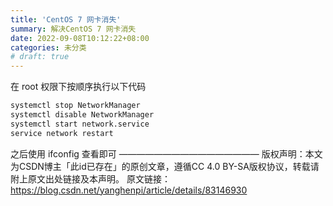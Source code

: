 ```yaml
---
title: 'CentOS 7 网卡消失'
summary: 解决CentOS 7 网卡消失
date: 2022-09-08T10:12:22+08:00
categories: 未分类
# draft: true
---
```

在 root 权限下按顺序执行以下代码

```sh
systemctl stop NetworkManager
systemctl disable NetworkManager
systemctl start network.service
service network restart
```

之后使用 ifconfig 查看即可
————————————————
版权声明：本文为CSDN博主「此id已存在」的原创文章，遵循CC 4.0 BY-SA版权协议，转载请附上原文出处链接及本声明。
原文链接：<https://blog.csdn.net/yanghenpi/article/details/83146930>
